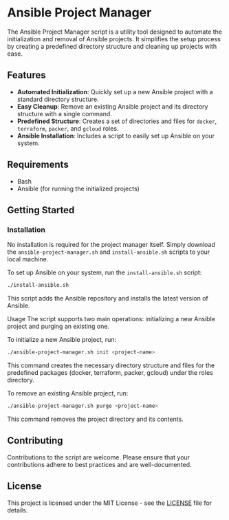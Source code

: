 # Ansible Project Manager

The Ansible Project Manager script is a utility tool designed to automate the initialization and removal of Ansible projects. It simplifies the setup process by creating a predefined directory structure and cleaning up projects with ease.

## Features

- **Automated Initialization**: Quickly set up a new Ansible project with a standard directory structure.
- **Easy Cleanup**: Remove an existing Ansible project and its directory structure with a single command.
- **Predefined Structure**: Creates a set of directories and files for `docker`, `terraform`, `packer`, and `gcloud` roles.
- **Ansible Installation**: Includes a script to easily set up Ansible on your system.

## Requirements

- Bash
- Ansible (for running the initialized projects)

## Getting Started

### Installation

No installation is required for the project manager itself. Simply download the `ansible-project-manager.sh` and `install-ansible.sh` scripts to your local machine.

To set up Ansible on your system, run the `install-ansible.sh` script:

```bash
./install-ansible.sh
```

This script adds the Ansible repository and installs the latest version of Ansible.

Usage
The script supports two main operations: initializing a new Ansible project and purging an existing one.

To initialize a new Ansible project, run:

```bash
./ansible-project-manager.sh init <project-name>
```

This command creates the necessary directory structure and files for the predefined packages (docker, terraform, packer, gcloud) under the roles directory.

To remove an existing Ansible project, run:
  
```bash
./ansible-project-manager.sh purge <project-name>
```

This command removes the project directory and its contents.

## Contributing

Contributions to the script are welcome. Please ensure that your contributions adhere to best practices and are well-documented.

## License

This project is licensed under the MIT License - see the [LICENSE](LICENSE) file for details.
